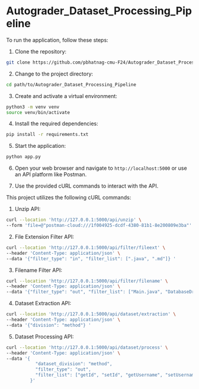 # Autograder_Dataset_Processing_Pipeline

To run the application, follow these steps:

1. Clone the repository:
```bash
git clone https://github.com/pbhatnag-cmu-F24/Autograder_Dataset_Processing_Pipeline.git
```

2. Change to the project directory:
```bash
cd path/to/Autograder_Dataset_Processing_Pipeline
```

3. Create and activate a virtual environment:
```bash
python3 -m venv venv
source venv/bin/activate
```

4. Install the required dependencies:
```bash
pip install -r requirements.txt
```

5. Start the application:
```bash
python app.py
```

6. Open your web browser and navigate to `http://localhost:5000` or use an API platform like Postman.

7. Use the provided cURL commands to interact with the API.

This project utilizes the following cURL commands:

1. Unzip API:
```bash
curl --location 'http://127.0.0.1:5000/api/unzip' \
--form 'file=@"postman-cloud:///1f004925-dcdf-4380-81b1-8e200809e3ba"'
```

2. File Extension Filter API:
```bash
curl --location 'http://127.0.0.1:5000/api/filter/fileext' \
--header 'Content-Type: application/json' \
--data '{"filter_type": "in", "filter_list": [".java", ".md"]} '
```

3. Filename Filter API:
```bash
curl --location 'http://127.0.0.1:5000/api/filter/filename' \
--header 'Content-Type: application/json' \
--data '{"filter_type": "out", "filter_list": ["Main.java", "DatabaseDriver.java", "PostgresDriver.java", "README.md"]}'
```

4. Dataset Extraction API:
```bash
curl --location 'http://127.0.0.1:5000/api/dataset/extraction' \
--header 'Content-Type: application/json' \
--data '{"division": "method"} '
```

5. Dataset Processing API:
```bash
curl --location 'http://127.0.0.1:5000/api/dataset/process' \
--header 'Content-Type: application/json' \
--data '{
           "dataset_division": "method",
           "filter_type": "out",
           "filter_list": ["getId", "setId", "getUsername", "setUsername", "getAge", "setAge", "toString"]
         }'
```
